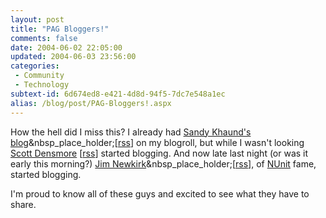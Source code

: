 ```yaml
---
layout: post
title: "PAG Bloggers!"
comments: false
date: 2004-06-02 22:05:00
updated: 2004-06-03 23:56:00
categories:
 - Community
 - Technology
subtext-id: 6d674ed8-e421-4d8d-94f5-7dc7e548a1ec
alias: /blog/post/PAG-Bloggers!.aspx
---
```



How the hell did I miss this? I already had [Sandy Khaund's blog](http://weblogs.asp.net/sandyk)&nbsp_place_holder;[[rss](http://weblogs.asp.net/sandyk/Rss.aspx)] on my blogroll, but while I wasn't looking [Scott Densmore](http://weblogs.asp.net/scottdensmore) [[rss](http://weblogs.asp.net/scottdensmore/Rss.aspx)] started blogging. And now late last night (or was it early this morning?) [Jim Newkirk](http://weblogs.asp.net/jamesnewkirk/)&nbsp_place_holder;[[rss](http://weblogs.asp.net/jamesnewkirk/Rss.aspx)], of [NUnit](http://www.nunit.org) fame, started blogging.

I'm proud to know all of these guys and excited to see what they have to share.
